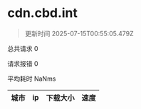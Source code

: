 
  # cdn.cbd.int

  > 更新时间 2025-07-15T00:55:05.479Z
  
  总共请求 0

  请求报错 0

  平均耗时 NaNms

|城市|ip|下载大小|速度|
|-----|----------|---|---|

  